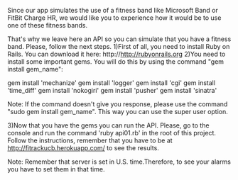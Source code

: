 Since our app simulates the use of a fitness band like
Microsoft Band or FitBit Charge HR,
we would like you to experience how it would be to use one of these
fitness bands. 

That's why we leave here an API so you can simulate that you have a fitness band. Please, 
follow the next steps.
1)First of all, you need to install Ruby on Rails. You can download it here: http://http://rubyonrails.org
2)You need to install some important gems. You will do this by using the command "gem install gem_name":

gem install 'mechanize'
gem install 'logger'
gem install 'cgi'
gem install 'time_diff'
gem install 'nokogiri'
gem install 'pusher'
gem install 'sinatra'

Note: If the command doesn't give you response, please use the command "sudo gem install gem_name". This way you can use the super user option. 

3)Now that you have the gems you can run the API. Please, go to the console and run the command 'ruby api01.rb' in the root of this project. Follow the instructions, remember that you have to be at http://fitrackucb.herokuapp.com/ to see the results. 

Note: Remember that server is set in U.S. time.Therefore, to see your alarms you have to set them in that time.